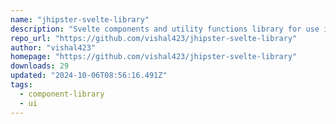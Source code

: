 ```yaml
---
name: "jhipster-svelte-library"
description: "Svelte components and utility functions library for use in the JHipster generated projects."
repo_url: "https://github.com/vishal423/jhipster-svelte-library"
author: "vishal423"
homepage: "https://github.com/vishal423/jhipster-svelte-library"
downloads: 29
updated: "2024-10-06T08:56:16.491Z"
tags: 
  - component-library
  - ui
---
```


